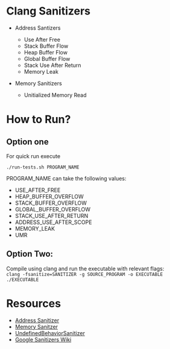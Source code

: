 # Clang Sanitizers

- Address Santizers
  - Use After Free
  - Stack Buffer Flow
  - Heap Buffer Flow
  - Global Buffer Flow
  - Stack Use After Return
  - Memory Leak

- Memory Sanitizers
  - Unitialized Memory Read
  
# How to Run?

## Option one

For quick run execute  

``` ./run-tests.sh PROGRAM_NAME  ```

PROGRAM_NAME can take the following values:  
  - USE_AFTER_FREE
  - HEAP_BUFFER_OVERFLOW
  - STACK_BUFFER_OVERFLOW
  - GLOBAL_BUFFER_OVERFLOW
  - STACK_USE_AFTER_RETURN
  - ADDRESS_USE_AFTER_SCOPE
  - MEMORY_LEAK
  - UMR

## Option Two:
Compile using clang and run the executable with relevant flags:  
``` clang -fsanitize=SANITIZER -g SOURCE_PROGRAM -o EXECUTABLE ```  
``` ./EXECUTABLE  ```


# Resources
 - [Address Sanitizer](http://clang.llvm.org/docs/AddressSanitizer.html)
 - [Memory Sanitzer](http://clang.llvm.org/docs/MemorySanitizer.html)
 - [UndefinedBehaviorSanitizer](https://clang.llvm.org/docs/UndefinedBehaviorSanitizer.html)
 - [Google Sanitizers Wiki](https://github.com/google/sanitizers/)
